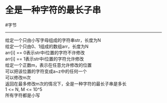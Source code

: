 # 全是一种字符的最长子串

#字节 

---

给定一个只由小写字母组成的字符串str，长度为N  
给定一个只由0、1组成的数组arr，长度为N  
arr[i] == 0表示str中i位置的字符不许修改  
arr[i] == 1表示str中i位置的字符允许修改  
给定一个正数m，表示在任意允许修改的位置  
可以把该位置的字符变成a~z中的任何一个  
可以修改m次  
返回在最多修改m次的情况下，全是一种字符的最长子串是多长  
1 <= N, M <= 10^5  
所有字符都是小写